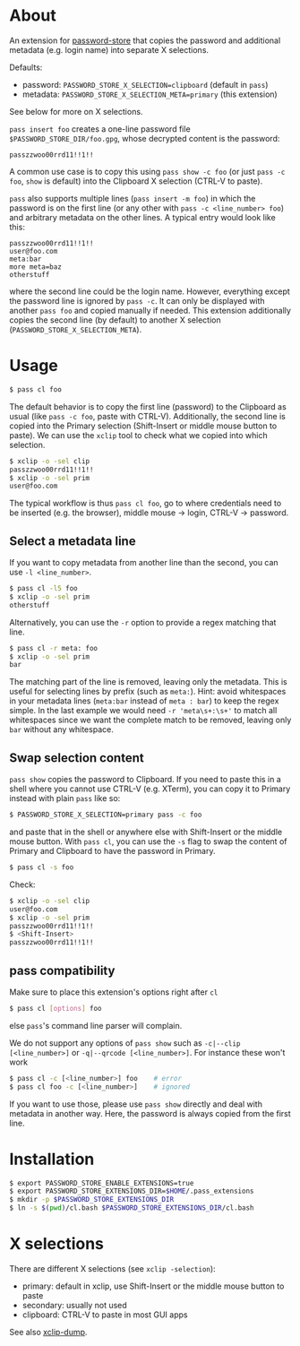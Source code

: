 # About

An extension for [password-store](https://www.passwordstore.org) that
copies the password and additional metadata (e.g. login name) into
separate X selections.

Defaults:

* password: `PASSWORD_STORE_X_SELECTION=clipboard` (default in `pass`)
* metadata: `PASSWORD_STORE_X_SELECTION_META=primary` (this extension)

See below for more on X selections.

`pass insert foo` creates a one-line password file
`$PASSWORD_STORE_DIR/foo.gpg`, whose decrypted content is the password:

```
passzzwoo00rrd11!!1!!
```

A common use case is to copy this using `pass show -c foo` (or just
`pass -c foo`, `show` is default) into the Clipboard X selection (CTRL-V
to paste).

`pass` also supports multiple lines (`pass insert -m foo`) in which the
password is on the first line (or any other with
`pass -c <line_number> foo`) and arbitrary metadata on the other lines.
A typical entry would look like this:

```
passzzwoo00rrd11!!1!!
user@foo.com
meta:bar
more meta=baz
otherstuff
```

where the second line could be the login name. However, everything
except the password line is ignored by `pass -c`. It can only be
displayed with another `pass foo` and copied manually if needed. This
extension additionally copies the second line (by default) to another X
selection (`PASSWORD_STORE_X_SELECTION_META`).

# Usage

```sh
$ pass cl foo
```

The default behavior is to copy the first line (password) to the
Clipboard as usual (like `pass -c foo`, paste with CTRL-V).
Additionally, the second line is copied into the Primary selection
(Shift-Insert or middle mouse button to paste). We can use the `xclip`
tool to check what we copied into which selection.

```sh
$ xclip -o -sel clip
passzzwoo00rrd11!!1!!
$ xclip -o -sel prim
user@foo.com
```

The typical workflow is thus `pass cl foo`, go to where credentials need
to be inserted (e.g. the browser), middle mouse -\> login, CTRL-V -\>
password.

## Select a metadata line

If you want to copy metadata from another line than the second, you can
use `-l <line_number>`.

```sh
$ pass cl -l5 foo
$ xclip -o -sel prim
otherstuff
```

Alternatively, you can use the `-r` option to provide a regex matching
that line.

```sh
$ pass cl -r meta: foo
$ xclip -o -sel prim
bar
```

The matching part of the line is removed, leaving only the metadata.
This is useful for selecting lines by prefix (such as `meta:`). Hint:
avoid whitespaces in your metadata lines (`meta:bar` instead of
`meta : bar`) to keep the regex simple. In the last example we would
need `-r 'meta\s+:\s+'` to match all whitespaces since we want the
complete match to be removed, leaving only `bar` without any whitespace.

## Swap selection content

`pass show` copies the password to Clipboard. If you need to paste this
in a shell where you cannot use CTRL-V (e.g. XTerm), you can copy it to
Primary instead with plain `pass` like so:

```sh
$ PASSWORD_STORE_X_SELECTION=primary pass -c foo
```

and paste that in the shell or anywhere else with Shift-Insert or the
middle mouse button. With `pass cl`, you can use the `-s` flag to swap
the content of Primary and Clipboard to have the password in Primary.

```sh
$ pass cl -s foo
```

Check:

```sh
$ xclip -o -sel clip
user@foo.com
$ xclip -o -sel prim
passzzwoo00rrd11!!1!!
$ <Shift-Insert>
passzzwoo00rrd11!!1!!
```

## pass compatibility

Make sure to place this extension\'s options right after `cl`

```sh
$ pass cl [options] foo
```

else `pass`\'s command line parser will complain.

We do not support any options of `pass show` such as
`-c|--clip [<line_number>]` or `-q|--qrcode [<line_number>]`. For
instance these won\'t work

```sh
$ pass cl -c [<line_number>] foo    # error
$ pass cl foo -c [<line_number>]    # ignored
```

If you want to use those, please use `pass show` directly and deal with
metadata in another way. Here, the password is always copied from the
first line.

# Installation

```sh
$ export PASSWORD_STORE_ENABLE_EXTENSIONS=true
$ export PASSWORD_STORE_EXTENSIONS_DIR=$HOME/.pass_extensions
$ mkdir -p $PASSWORD_STORE_EXTENSIONS_DIR
$ ln -s $(pwd)/cl.bash $PASSWORD_STORE_EXTENSIONS_DIR/cl.bash
```

# X selections

There are different X selections (see `xclip -selection`):

* primary: default in xclip, use Shift-Insert or the middle mouse
  button to paste
* secondary: usually not used
* clipboard: CTRL-V to paste in most GUI apps

See also [xclip-dump](https://github.com/elcorto/shelltools/blob/master/bin/xclip-dump).
